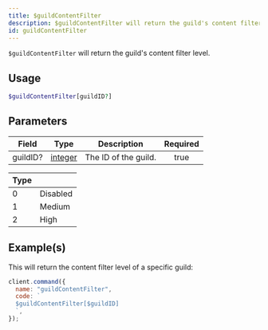 ```yaml
---
title: $guildContentFilter
description: $guildContentFilter will return the guild's content filter level.
id: guildContentFilter
---
```


`$guildContentFilter` will return the guild's content filter level.

## Usage

```php
$guildContentFilter[guildID?]
```

## Parameters

| Field    | Type                                                                                                | Description          | Required |
| -------- | --------------------------------------------------------------------------------------------------- | -------------------- | :------: |
| guildID? | [integer](https://developer.mozilla.org/en-US/docs/Web/JavaScript/Reference/Global_Objects/Integer) | The ID of the guild. |   true   |

| Type |          |
| ---- | -------- |
| 0    | Disabled |
| 1    | Medium   |
| 2    | High     |

## Example(s)

This will return the content filter level of a specific guild:

```javascript
client.command({
  name: "guildContentFilter",
  code: `
  $guildContentFilter[$guildID]
  `,
});
```

